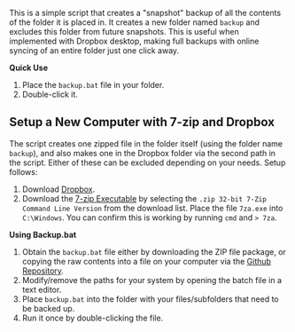 This is a simple script that creates a "snapshot" backup of all the contents of the folder it is placed in. It creates a new folder named `backup` and excludes this folder from future snapshots. This is useful when implemented with Dropbox desktop, making full backups with online syncing of an entire folder just one click away.

**Quick Use**

1. Place the `backup.bat` file in your folder.
2. Double-click it.

## Setup a New Computer with 7-zip and Dropbox ##
The script creates one zipped file in the folder itself (using the folder name `backup`), and also makes one in the Dropbox folder via the second path in the script. Either of these can be excluded depending on your needs. Setup follows:

1. Download [Dropbox](https://dropbox.com/download).
2. Download the [7-zip Executable](http://www.7-zip.org/download.html) by selecting the `.zip 32-bit 7-Zip Command Line Version` from the download list. Place the file `7za.exe` into `C:\Windows`. You can confirm this is working by running `cmd` and `> 7za`.

**Using Backup.bat**

1. Obtain the `backup.bat` file either by downloading the ZIP file package, or copying the raw contents into a file on your computer via the [Github Repository](https://github.com/mattgaidica/7zBackup).
2. Modify/remove the paths for your system by opening the batch file in a text editor.
3. Place `backup.bat` into the folder with your files/subfolders that need to be backed up.
4. Run it once by double-clicking the file.
